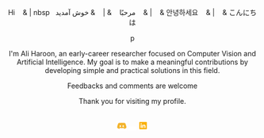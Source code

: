 
<div align="center">
  
  
  <p> Hi &nbsp&nbsp&nbsp& | nbsp&nbsp&nbsp مرحبًا &nbsp&nbsp&nbsp& | &nbsp&nbsp&nbsp& خوش آمدید &nbsp&nbsp&nbsp& | &nbsp&nbsp&nbsp& 안녕하세요 &nbsp&nbsp&nbsp& | &nbsp&nbsp&nbsp& こんにちは </p>p
  
  I'm Ali Haroon, an early-career researcher focused on Computer Vision and Artificial Intelligence. 
  My goal is to make a meaningful contributions by developing simple and practical solutions in this field. 
  
  Feedbacks and comments are welcome
  
  Thank you for visiting my profile. 
<!---
AliHaroonT/AliHaroonT is a ✨ special ✨ repository because its `README.md` (this file) appears on your GitHub profile.
You can click the Preview link to take a look at your changes.
--->

<br>
  <a href="https://discord.com/users/b.alee"><img src=https://github.com/AliHaroonT/AliHaroonT/blob/main/images/Discord.png width="4%" alt="AliHaroon Discord"></a>
  <img src=https://github.com/AliHaroonT/AliHaroonT/blob/main/images/transparent.png width="3%" alt="space"></a>
  <a href="https://www.linkedin.com/in/ali-haroon-turk-294116202"><img src=https://github.com/AliHaroonT/AliHaroonT/blob/main/images/linkedin.png width="4%" alt="AliHaroon Linkedin"></a>

</div>
